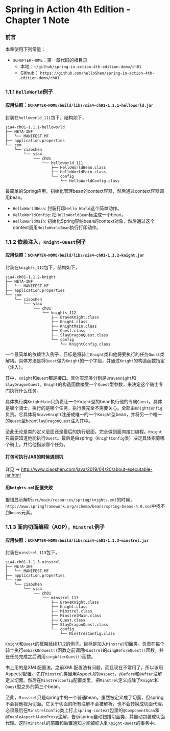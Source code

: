 # Spring in Action 4th Edition - Chapter 1 Note

### 前言
本章使用下列常量：
* `$CHAPTER-HOME`：第一章代码的根目录
    * 本地：`~/github/spring-in-action-4th-edition-demo/ch01`
    * Github： `https://github.com/helloShen/spring-in-action-4th-edition-demo/ch01`

### 1.1.1 `HelloWorld`例子

#### 应用快照：`$CHAPTER-HOME/build/libs/sia4-ch01-1.1.1-helloworld.jar`
封装在`helloworld_111`包下，结构如下，
```
sia4-ch01-1.1.1-helloworld
├── META-INF
│   └── MANIFEST.MF
├── application.properties
└── com
    └── ciaoshen
        └── sia4
            └── ch01
                └── helloworld_111
                    ├── HelloWorldBean.class
                    ├── HelloWorldMain.class
                    └── config
                        └── HelloWorldConfig.class
```

最简单的Spring应用。初始化管理bean的context容器，然后通过context容器调用bean。
* `HelloWorldBean`: 封装打印`Hello World`这个简单动作。
* `HelloWorldConfig`: 把`HelloWorldBean`标注成一个bean。
* `HelloWorldMain`: 初始化Spring容纳bean的context对象，然后通过这个context调用`HelloWorldBean`执行打印动作。

### 1.1.2 依赖注入，`Knight-Quest`例子

#### 应用快照：`$CHAPTER-HOME/build/libs/sia4-ch01-1.1.2-knight.jar`
封装在`knights_112`包下，结构如下，
```
sia4-ch01-1.1.2-knight
├── META-INF
│   └── MANIFEST.MF
├── application.properties
└── com
    └── ciaoshen
        └── sia4
            └── ch01
                └── knights_112
                    ├── BraveKnight.class
                    ├── Knight.class
                    ├── KnightMain.class
                    ├── Quest.class
                    ├── SlayDragonQuest.class
                    └── config
                        └── KnightConfig.class
```

一个最简单的依赖注入例子，目标是将骑士`Knight`类和他将要执行的任务`Quest`类解耦。具体方法是将`Quest`做为`Knight`的一个字段，并通过`Knight`的构造函数指定（注入）。

其中，`Knight`和`Quest`都是接口。具体实现类分别是`BraveKnight`和`SlayDragonQuest`。`Knight`的构造函数接受一个`Quest`型参数，来决定这个骑士专门执行什么任务。

具体执行类`KnightMain`只负责让一个`Knight`型的bean执行他的专属`Quest`。具体是哪个骑士，执行的是哪个任务，执行类完全不需要关心。全部由`KnightConfig`负责。它具体将`BraveKnight`注册成唯一的一个`Knight`型bean，并将另一个唯一的`Quest`型bean`SlayDragonQuest`注入其中。

至此无论是类的定义层面还是最后的执行层面，完全做到面向接口编程。`Knight`只需要知道他能执行`Quest`。最后是由spring（`KnightConfig`类）决定具体招募哪个骑士，并给他指派哪个任务。

#### 打包可执行JAR的时候遇到坑
详见 -> <http://www.ciaoshen.com/java/2019/04/20/about-executable-jar.html>

#### 用`knights.xml`配置失败
报错显示解析`src/main/resources/spring/knights.xml`的时候，`http://www.springframework.org/schema/beans/spring-beans-4.0.xsd`中找不到`beans`元素。

### 1.1.3 面向切面编程（AOP），`Minstrel`例子

#### 应用快照：`$CHAPTER-HOME/build/libs/sia4-ch01-1.1.3-minstrel.jar`
封装在`minstrel_113`包下，

```
sia4-ch01-1.1.3-minstrel
├── META-INF
│   └── MANIFEST.MF
├── application.properties
└── com
    └── ciaoshen
        └── sia4
            └── ch01
                └── minstrel_113
                    ├── BraveKnight.class
                    ├── Knight.class
                    ├── Minstrel.class
                    ├── MinstrelMain.class
                    ├── Quest.class
                    ├── SlayDragonQuest.class
                    └── config
                        └── MinstrelConfig.class
```

`Knight`和`Quest`的框架延续1.1.2的例子。目标是加入`Minstrel`切面类。负责在每个骑士执行`embarkOnQuest()`函数之前调用`Minstrel`的`singBeforeQuest()`函数，并在任务完成之后调用`singAfterQuest()`函数。

书上用的是XML配置法。之前XML配置法有问题，而且现在不常用了，所以该用AspectJ配置。先在`Minstrel`类里用AspectJ的`@Aspect`，`@Before`和`@After`注解定义切面。然后在`MinstrelConfig`配置类里，把`Minstrel`定义成除了`Knight`和`Quest`型之外的第三个bean。

至此，`Minstrel`只是spring中的一个普通bean。虽然被定义成了切面，但spring不会将他视为切面。它关于切面的所有注解不会被解析，也不会转换成切面代理。必须最后在`MinstrelConfig`类上打上`spring-context`包里的`@ComponentScan`和`@EnableAspectJAutoProxy`注解，告诉spring自动扫描切面类，并自动包装成切面代理。这时`Minstrel`的前置和后置通知才能被织入到`Knight-Quest`的事务中。
